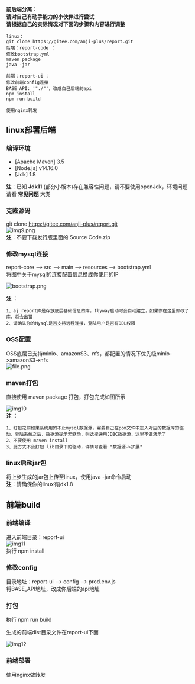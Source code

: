 **前后端分离：** <br>
**请对自己有动手能力的小伙伴进行尝试** <br>
**请根据自己的实际情况对下面的步骤和内容进行调整** <br>

```
linux：
git clone https://gitee.com/anji-plus/report.git
后端：report-code ：
修改bootstrap.yml
maven package
java -jar

前端：report-ui ：
修改前端config连接
BASE_API: '"./"'，改成自己后端的api
npm install
npm run build

使用nginx转发
```

## linux部署后端

### 编译环境

- [Apache Maven] 3.5 <br>
- [Node.js] v14.16.0 <br>
- [Jdk] 1.8 <br>

**注**：已知 **Jdk11** (部分小版本)存在兼容性问题，请不要使用openJdk，环境问题请看 **常见问题** 大类 <br>

### 克隆源码

git clone https://gitee.com/anji-plus/report.git <br>
![img9.png](../picture/quickly/img_9.png) <br>
**注**：不要下载发行版里面的 Source Code.zip <br>

### 修改mysql连接

report-core --> src --> main --> resources --> bootstrap.yml <br>
将图中关于mysql的连接配置信息换成你使用的IP <br>

![bootstrap.png](../picture/quickly/img_2.png) <br>

**注 ：**

```
1、aj_report库是存放底层基础信息的库，flyway启动时会自动建立，如果你在这里修改了库，将会出错
2、请确认你的Mysql是否支持远程连接，登陆用户是否有DDL权限
```

### OSS配置

OSS底层已支持minio、amazonS3、nfs，都配置的情况下优先级minio->amazonS3->nfs <br>
![file.png](../picture/quickly/img.png) <br>

### maven打包

直接使用 maven package 打包，打包完成如图所示<br>

![img10](../picture/quickly/img_10.png) <br>
**注 ：**

```
1、打包之前如果系统用的不止mysql数据源，需要自己在pom文件中加入对应的数据库的驱动，登陆系统之后，数据源提示无驱动，则选择通用JDBC数据源，这里不做演示了
2、不要使用 maven install
3、此方式不会打包 lib目录下的驱动，详情可查看 "数据源->扩展"
```

### linux启动jar包

将上步生成的jar包上传至linux，使用java -jar命令启动 <br>
**注**：请确保你的linux有jdk1.8 <br>

## 前端build

### 前端编译

进入前端目录：report-ui <br>
![img11](../picture/quickly/img_11.png) <br>
执行 npm install <br>

### 修改config

目录地址：report-ui --> config --> prod.env.js <br>
将BASE_API地址，改成你后端的api地址 <br>

### 打包

执行 npm run build <br>

生成的前端dist目录文件在report-ui下面 <br>

![img12](../picture/quickly/img_12.png) <br>

### 前端部署

使用nginx做转发


